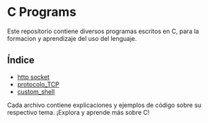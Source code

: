 # C Programs

Este repositorio contiene diversos programas escritos en C, para la formacion y aprendizaje del uso del lenguaje.

## Índice

- [http socket](http_socket/README.md)
- [protocolo_TCP](protocolo_TCP/README.md)
- [custom_shell](custom_shell/README.md)

Cada archivo contiene explicaciones y ejemplos de código sobre su respectivo tema. ¡Explora y aprende más sobre C!

